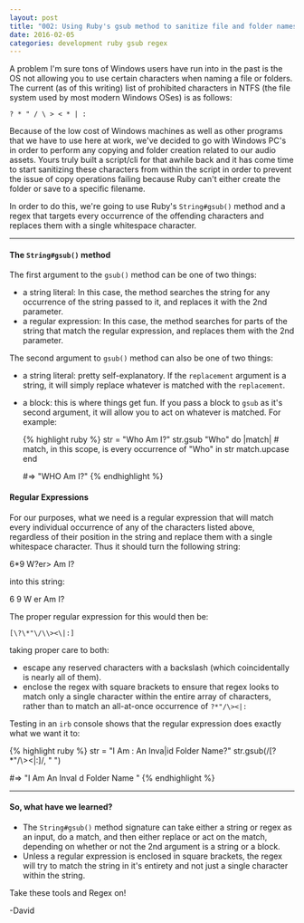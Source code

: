 ```yaml
---
layout: post
title: "002: Using Ruby's gsub method to sanitize file and folder names for Windows"
date: 2016-02-05
categories: development ruby gsub regex
---
```


A problem I'm sure tons of Windows users have run into in the past is the OS not allowing you to use certain characters when
naming a file or folders. The current (as of this writing) list of prohibited characters in NTFS (the file system used by most 
modern Windows OSes) is as follows:

`? * " / \ > < * | :`

Because of the low cost of Windows machines as well as other programs that we have to use here at work, we've decided to go with
Windows PC's in order to perform any copying and folder creation related to our audio assets. Yours truly built a script/cli for that
awhile back and it has come time to start sanitizing these characters from within the script in order to prevent the issue of 
copy operations failing because Ruby can't either create the folder or save to a specific filename.

In order to do this, we're going to use Ruby's `String#gsub()` method and a regex that targets every occurrence of the offending characters
and replaces them with a single whitespace character.

- - -

#### The `String#gsub()` method

The first argument to the `gsub()` method can be one of two things:
* a string literal: In this case, the method searches the string for any occurrence of the string passed to it, and replaces it with the 2nd parameter.
* a regular expression: In this case, the method searches for parts of the string that match the regular expression, and replaces them with the 2nd parameter.

The second argument to `gsub()` method can also be one of two things:

* a string literal: pretty self-explanatory. If the `replacement` argument is a string, it will simply replace whatever is matched with the `replacement`.
* a block: this is where things get fun. If you pass a block to `gsub` as it's second argument, it will allow you to act on whatever is matched.
  For example:

  {% highlight ruby %}
    str = "Who Am I?" 
    str.gsub "Who" do |match|
      # match, in this scope, is every occurrence of "Who" in str
      match.upcase
    end

    #=> "WHO Am I?"
  {% endhighlight %}

#### Regular Expressions

For our purposes, what we need is a regular expression that will match every individual occurrence of any of the characters listed above, regardless
of their position in the string and replace them with a single whitespace character. Thus it should turn the following string:

6*9 W?er> Am I?

into this string:

6 9 W er  Am I?

The proper regular expression for this would then be:

`[\?\*"\/\\><\|:]` 

taking proper care to both:

* escape any reserved characters with a backslash (which coincidentally is nearly all of them). 
* enclose the regex with square brackets to ensure that regex looks to match only a single character within the entire array of characters, rather than
  to match an all-at-once occurrence of `?*"/\><|:`

Testing in an `irb` console shows that the regular expression does exactly what we want it to:

{% highlight ruby %}
  str = "I Am : An Inva|id Folder Name?"
  str.gsub(/[\?\*"\/\\><\|:]/, " ")

  #=> "I Am   An Inval d Folder Name "
{% endhighlight %}

- - -

#### So, what have we learned?

* The `String#gsub()` method signature can take either a string or regex as an input, do a match, and then either replace or act on the match, depending
  on whether or not the 2nd argument is a string or a block.
* Unless a regular expression is enclosed in square brackets, the regex will try to match the string in it's entirety and not just a single character within
  the string.

Take these tools and Regex on!

-David
